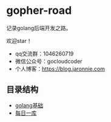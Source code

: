 # gopher-road

记录golang后端开发之路。

欢迎star！

* qq交流群：1046260719
* 微信公众号：gocloudcoder
* 个人博客：https://blog.jaronnie.com

## 目录结构

* [golang基础](gopher)
* [每日一库](a-daily-library)



